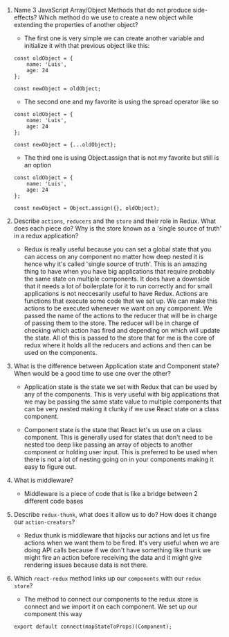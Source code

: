 1.  Name 3 JavaScript Array/Object Methods that do not produce side-effects? Which method do we use to create a new object while extending the properties of another object?

    * The first one is very simple we can create another variable and initialize it with that previous object like this:

    ```
    const oldObject = {
        name: 'Luis',
        age: 24
    };

    const newObject = oldObject;
    ```

    * The second one and my favorite is using the spread operator like so

    ```
    const oldObject = {
        name: 'Luis',
        age: 24
    };

    const newObject = {...oldObject};
    ```

    * The third one is using Object.assign that is not my favorite but still is an option

    ```
    const oldObject = {
        name: 'Luis',
        age: 24
    };

    const newObject = Object.assign({}, oldObject);
    ```


1.  Describe `actions`, `reducers` and the `store` and their role in Redux. What does each piece do? Why is the store known as a 'single source of truth' in a redux application?

    * Redux is really useful because you can set a global state that you can access on any component no matter how deep nested it is hence why it's called 'single source of truth'. This is an amazing thing to have when you have big applications that require probably the same state on multiple components. It does have a downside that it needs a lot of boilerplate for it to run correctly and for small applications is not neccesarily useful to have Redux. Actions are functions that execute some code that we set up. We can make this actions to be executed whenever we want on any component. We passed the name of the actions to the reducer that will be in charge of passing them to the store. The reducer will be in charge of checking which action has fired and depending on which will update the state. All of this is passed to the store that for me is the core of redux where it holds all the reducers and actions and then can be used on the components.

1.  What is the difference between Application state and Component state? When would be a good time to use one over the other?

    * Application state is the state we set with Redux that can be used by any of the components. This is very useful with big applications that we may be passing the same state value to multiple components that can be very nested making it clunky if we use React state on a class component.

    * Component state is the state that React let's us use on a class component. This is generally used for states that don't need to be nested too deep like passing an array of objects to another component or holding user input. This is preferred to be used when there is not a lot of nesting going on in your components making it easy to figure out.

1.  What is middleware?

    * Middleware is a piece of code that is like a bridge between 2 different code bases

1.  Describe `redux-thunk`, what does it allow us to do? How does it change our `action-creators`?

    * Redux thunk is middleware that hijacks our actions and let us fire actions when we want them to be fired. It's very useful when we are doing API calls because if we don't have something like thunk we might fire an action before receiving the data and it might give rendering issues because data is not there.

1.  Which `react-redux` method links up our `components` with our `redux store`?

    * The method to connect our components to the redux store is connect and we import it on each component. We set up our component this way

    ```
    export default connect(mapStateToProps)(Component);
    ```
